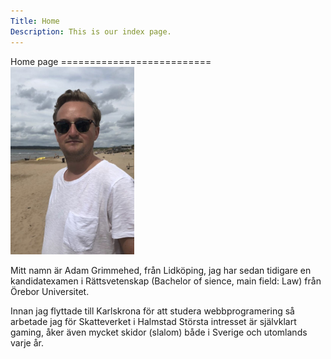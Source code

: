 ```yaml
---
Title: Home
Description: This is our index page.
---
```


<link href="https://use.fontawesome.com/releases/v6.0.0/css/all.css" rel="stylesheet">
<i class="fas fa-home"></i>
Home page
==========================

<img src="assets/img/meADAM.jpeg" alt="Adam" style="max-width: 300px; max-height: 300px;">

Mitt namn är Adam Grimmehed, från Lidköping, jag har sedan tidigare en kandidatexamen i Rättsvetenskap (Bachelor of sience, main field: Law) från Örebor Universitet.

Innan jag flyttade till Karlskrona för att studera webbprogramering så arbetade jag för Skatteverket i Halmstad
Största intresset är självklart gaming, åker även mycket skidor (slalom) både i Sverige och utomlands varje år.
